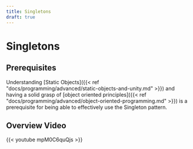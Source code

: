 ```yaml
---
title: Singletons
draft: true
---
```



# Singletons

## Prerequisites

Understanding [Static Objects]({{< ref "docs/programming/advanced/static-objects-and-unity.md" >}}) and having a solid grasp of [object oriented principles]({{< ref "docs/programming/advanced/object-oriented-programming.md" >}}) is a prerequisite for being able to effectively use the Singleton pattern.

## Overview Video
{{< youtube mpM0C6quQjs >}} 